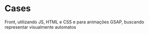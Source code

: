 # Cases
Front, utilizando JS, HTML e CSS e para animações GSAP, buscando representar visualmente automatos
